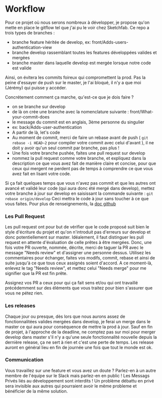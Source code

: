 # Workflow

Pour ce projet où nous serons nombreux à développer, je propose qu'on mette en place le gitflow tel que j'ai pu le voir chez Sketchfab. Ce repo a trois types de branches :
  - branche feature héritée de develop, ex: front/Adds-users-authentication-view
  - branche develop rassemblant toutes les features développées valides et mergées
  - branche master dans laquelle develop est mergée lorsque notre code est valide

Ainsi, on évitera les commits foireux qui compromettent la prod. Pas la peine d'essayer de push sur le master, je l'ai bloqué, il n'y a que moi (Jérémy) qui puisse y accéder.

Concrétement comment ça marche, qu'est-ce que je dois faire ?
 - on se branche sur develop
 - de là on crée une branche avec la nomenclature suivante : front/What-your-commit-does
 - le message du commit est en anglais, 3ème personne du singulier
 - ex: back/Adds-user-authentication
 - A partir de là, let's code
 - Au moment de commit, merci de faire un rebase avant de push ( `git rebase -i HEAD~2` pour compiler votre commit avec celui d'avant ), il ne doit y avoir qu'un seul commit par branche, pas plus !
 - Une fois votre branche pushée, faites une pull request sur develop
 - nommez la pull request comme votre branche, et expliquez dans la description ce que vous avez fait de manière claire et concise, pour que ceux qui mergent ne perdent pas de temps à comprendre ce que vous avez fait en lisant votre code.

Si ça fait quelques temps que vous n'avez pas commit et que les autres ont avancé et validé leur code (qui aura donc été mergé dans develop), mettez votre branche à jour sur develop en saisissant la commande suivante :
`git rebase origin/develop`
Ceci mettra le code à jour sans toucher à ce que vous faites. Pour plus de renseignements, la [doc github](https://git-scm.com/docs/git-rebase)

### Les Pull Request
Les pull request ont pour but de vérifier que le code proposé suit bien le style d'écriture du projet et qu'on n'introduit pas d'erreurs sur develop et donc potentiellement sur master.
Idéalement, il faut distinguer les pull request en attente d'évaluation de celle prêtes à être mergées. Donc, une fois votre PR ouverte, nommée, décrite, merci de taguer la PR avec le message "Needs review" et d'assigner une personne dessus. Utilisez les commentaires pour échanger, faites vos modifs, commit, rebase et ainsi de suite jusqu'à ce que tous ceux assignés soient d'accord. A ce moment-là, enlevez le tag "Needs review", et mettez celui "Needs merge" pour me signifier que la PR est fin prête.

Assignez vos PR a ceux pour qui ça fait sens et/ou qui ont travaillé précédemment sur des éléments que vous traitez pour bien s'assurer que vous ne pétez rien.

### Les releases
Chaque jour ou presque, dès lors que nous aurons assez de fonctionnalitées valides mergées dans develop, je ferai un merge dans le master ce qui aura pour conséquence de mettre la prod à jour. Sauf en fin de projet, à l'approche de la deadline, ne comptez pas sur moi pour merger develop dans master s'il n'y a qu'une seule fonctionnalité nouvelle depuis la dernière release, ça ne sert à rien et c'est une perte de temps. Les release auront en général lieu en fin de journée une fois que tout le monde est ok.

### Communication
Vous travaillez sur une feature et vous avez un doute ? Parlez-en à un autre membre de l'équipe sur le Slack mais parlez-en en public ! Les Messags Privés liés au développement sont interdits ! Un problème débattu en privé sera invisible aux autres qui pourraient avoir le même probleme et bénéficier de la même solution.
